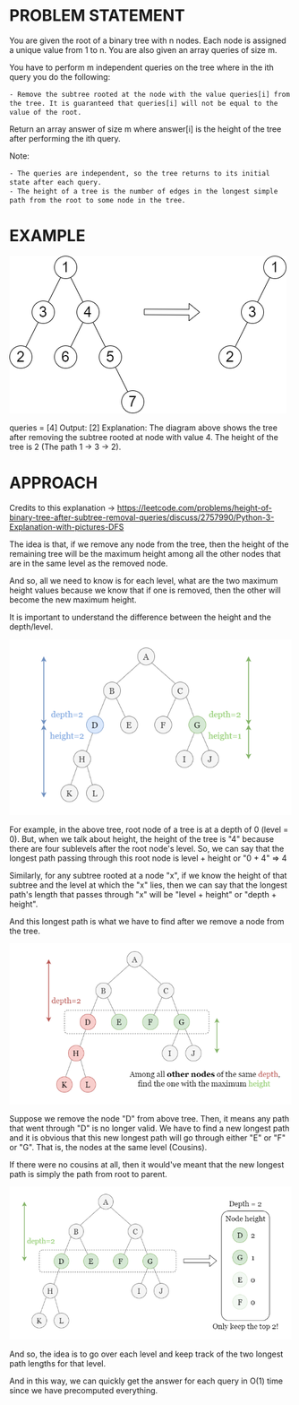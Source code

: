 # PROBLEM STATEMENT

You are given the root of a binary tree with n nodes. Each node is assigned a unique value from 1 to n. You are also given an array queries of size m.

You have to perform m independent queries on the tree where in the ith query you do the following:

    - Remove the subtree rooted at the node with the value queries[i] from the tree. It is guaranteed that queries[i] will not be equal to the value of the root.

Return an array answer of size m where answer[i] is the height of the tree after performing the ith query.

Note:

    - The queries are independent, so the tree returns to its initial state after each query.
    - The height of a tree is the number of edges in the longest simple path from the root to some node in the tree.

# EXAMPLE

![alt text](image.png)

queries = [4]
Output: [2]
Explanation: The diagram above shows the tree after removing the subtree rooted at node with value 4.
The height of the tree is 2 (The path 1 -> 3 -> 2).

# APPROACH

Credits to this explanation -> https://leetcode.com/problems/height-of-binary-tree-after-subtree-removal-queries/discuss/2757990/Python-3-Explanation-with-pictures-DFS

The idea is that, if we remove any node from the tree, then the height of the remaining tree will be the maximum height among all the other nodes that are in the same level as the removed node.

And so, all we need to know is for each level, what are the two maximum height values because we know that if one is removed, then the other will become the new maximum height.

It is important to understand the difference between the height and the depth/level.

![alt text](image-1.png)

For example, in the above tree, root node of a tree is at a depth of 0 (level = 0). But, when we talk about height, the height of the tree is "4" because there are four sublevels after the root node's level. So, we can say that the longest path passing through this root node is level + height or "0 + 4" => 4

Similarly, for any subtree rooted at a node "x", if we know the height of that subtree and the level at which the "x" lies, then we can say that the longest path's length that passes through "x" will be "level + height" or "depth + height".

And this longest path is what we have to find after we remove a node from the tree.

![alt text](image-2.png)

Suppose we remove the node "D" from above tree. Then, it means any path that went through "D" is no longer valid. We have to find a new longest path and it is obvious that this new longest path will go through either "E" or "F" or "G". That is, the nodes at the same level (Cousins).

If there were no cousins at all, then it would've meant that the new longest path is simply the path from root to parent.

![alt text](image-3.png)

And so, the idea is to go over each level and keep track of the two longest path lengths for that level.

And in this way, we can quickly get the answer for each query in O(1) time since we have precomputed everything.